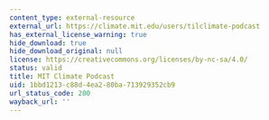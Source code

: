 ```yaml
---
content_type: external-resource
external_url: https://climate.mit.edu/users/tilclimate-podcast
has_external_license_warning: true
hide_download: true
hide_download_original: null
license: https://creativecommons.org/licenses/by-nc-sa/4.0/
status: valid
title: MIT Climate Podcast
uid: 1bbd1213-c88d-4ea2-80ba-713929352cb9
url_status_code: 200
wayback_url: ''
---
```

